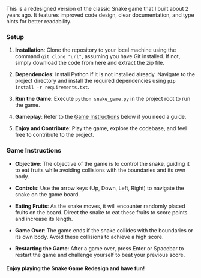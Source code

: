 This is a redesigned version of the classic Snake game that I built about 2 years ago. It features improved code design, clear documentation, and type hints for better readability.

 
### Setup
1. **Installation**: Clone the repository to your local machine using the command `git clone "url"`, assuming you have Git installed. If not, simply download the code from here and extract the zip file.

2. **Dependencies**: Install Python if it is not installed already. Navigate to the project directory and install the required dependencies using `pip install -r requirements.txt`.

3. **Run the Game**: Execute `python snake_game.py` in the project root to run the game.

4. **Gameplay**: Refer to the [Game Instructions](#game-instructions) below if you need a guide.
5. **Enjoy and Contribute**: Play the game, explore the codebase, and feel free to contribute to the project.


### Game Instructions
- **Objective**: The objective of the game is to control the snake, guiding it to eat fruits while avoiding collisions with the boundaries and its own body.

- **Controls**: Use the arrow keys (Up, Down, Left, Right) to navigate the snake on the game board.

- **Eating Fruits**: As the snake moves, it will encounter randomly placed fruits on the board. Direct the snake to eat these fruits to score points and increase its length.

- **Game Over**: The game ends if the snake collides with the boundaries or its own body. Avoid these collisions to achieve a high score.

- **Restarting the Game**: After a game over, press Enter or Spacebar to restart the game and challenge yourself to beat your previous score.


#### Enjoy playing the Snake Game Redesign and have fun!
